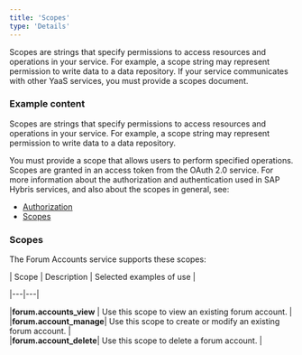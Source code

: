 ```yaml
---
title: 'Scopes'
type: 'Details'
---
```


Scopes are strings that specify permissions to access resources and operations in your service. For example, a scope string may represent permission to write data to a data repository. If your service communicates with other YaaS services, you must provide a scopes document.

### Example content

Scopes are strings that specify permissions to access resources and operations in your service. For example, a scope string may represent permission to write data to a data repository.

<div class="panel note">
You must provide a scope that allows users to perform specified operations. Scopes are granted in an access token from the OAuth 2.0 service. For more information about the authorization and authentication used in SAP Hybris services, and also about the scopes in
general, see:

* <a href="/overview/security/index.html#Authorization">Authorization</a>
* <a href="/overview/security/index.html#Scopes">Scopes</a>
</div>

### Scopes
The Forum Accounts service supports these scopes: 

| Scope   |   Description  | Selected examples of use  |

|---|---|

|**forum.accounts_view** | Use this scope to view an existing forum account. |  
|**forum.account_manage**| Use this scope to create or modify an existing forum account.     |   
|**forum.account_delete**| Use this scope to delete a forum account.  | 
